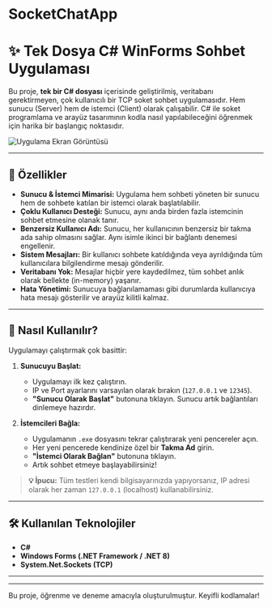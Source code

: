 # SocketChatApp
# ✨ Tek Dosya C# WinForms Sohbet Uygulaması

Bu proje, **tek bir C# dosyası** içerisinde geliştirilmiş, veritabanı gerektirmeyen, çok kullanıcılı bir TCP soket sohbet uygulamasıdır. Hem sunucu (Server) hem de istemci (Client) olarak çalışabilir. C# ile soket programlama ve arayüz tasarımının kodla nasıl yapılabileceğini öğrenmek için harika bir başlangıç noktasıdır.

![Uygulama Ekran Görüntüsü](https://prnt.sc/P5OPmuF0uflt)

---

## 🚀 Özellikler

* **Sunucu & İstemci Mimarisi:** Uygulama hem sohbeti yöneten bir sunucu hem de sohbete katılan bir istemci olarak başlatılabilir.
* **Çoklu Kullanıcı Desteği:** Sunucu, aynı anda birden fazla istemcinin sohbet etmesine olanak tanır.
* **Benzersiz Kullanıcı Adı:** Sunucu, her kullanıcının benzersiz bir takma ada sahip olmasını sağlar. Aynı isimle ikinci bir bağlantı denemesi engellenir.
* **Sistem Mesajları:** Bir kullanıcı sohbete katıldığında veya ayrıldığında tüm kullanıcılara bilgilendirme mesajı gönderilir.
* **Veritabanı Yok:** Mesajlar hiçbir yere kaydedilmez, tüm sohbet anlık olarak bellekte (in-memory) yaşanır.
* **Hata Yönetimi:** Sunucuya bağlanılamaması gibi durumlarda kullanıcıya hata mesajı gösterilir ve arayüz kilitli kalmaz.

---

## 🔧 Nasıl Kullanılır?

Uygulamayı çalıştırmak çok basittir:

1.  **Sunucuyu Başlat:**
    * Uygulamayı ilk kez çalıştırın.
    * IP ve Port ayarlarını varsayılan olarak bırakın (`127.0.0.1` ve `12345`).
    * **"Sunucu Olarak Başlat"** butonuna tıklayın. Sunucu artık bağlantıları dinlemeye hazırdır.

2.  **İstemcileri Bağla:**
    * Uygulamanın `.exe` dosyasını tekrar çalıştırarak yeni pencereler açın.
    * Her yeni pencerede kendinize özel bir **Takma Ad** girin.
    * **"İstemci Olarak Bağlan"** butonuna tıklayın.
    * Artık sohbet etmeye başlayabilirsiniz!

> **💡 İpucu:** Tüm testleri kendi bilgisayarınızda yapıyorsanız, IP adresi olarak her zaman `127.0.0.1` (localhost) kullanabilirsiniz.

---

## 🛠️ Kullanılan Teknolojiler

* **C#**
* **Windows Forms (.NET Framework / .NET 8)**
* **System.Net.Sockets (TCP)**

---

---

Bu proje, öğrenme ve deneme amacıyla oluşturulmuştur. Keyifli kodlamalar!

